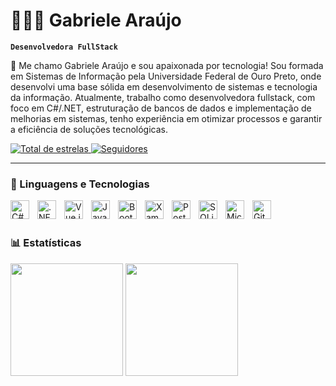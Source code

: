 # 👩🏻‍💻 Gabriele Araújo

**`Desenvolvedora FullStack`**

👋 Me chamo Gabriele Araújo e sou apaixonada por tecnologia! Sou formada em Sistemas de Informação pela Universidade Federal de Ouro Preto, onde desenvolvi uma base sólida em desenvolvimento de sistemas e tecnologia da informação.
Atualmente, trabalho como desenvolvedora fullstack, com foco em C#/.NET, estruturação de bancos de dados e implementação de melhorias em sistemas, tenho experiência em otimizar processos e garantir a eficiência de soluções tecnológicas.

<p align="left">
    <a href="https://github.com/GabrieleAraujoDev?tab=repositories&sort=stargazers">
        <img 
            alt="Total de estrelas" 
            title="Total de estrelas GitHub" 
            src="https://custom-icon-badges.demolab.com/github/stars/GabrieleAraujoDev?color=55960c&style=for-the-badge&labelColor=488207&logo=star&label=estrelas"
        />
    </a>
    <a href="https://github.com/GabrieleAraujoDev?tab=followers">
        <img 
            alt="Seguidores" 
            title="Me siga no GitHub" 
            src="https://custom-icon-badges.demolab.com/github/followers/GabrieleAraujoDev?color=236ad3&labelColor=1155ba&style=for-the-badge&logo=github&label=Seguidores&logoColor=white"
        />
    </a>
</p>

---

### 🤖 Linguagens e Tecnologias

<p>
    <img 
        align="left" 
        alt="C#" 
        title="C#" 
        width="30px" 
        style="padding-right: 10px; vertical-align: middle;" 
        src="https://cdn.jsdelivr.net/gh/devicons/devicon/icons/csharp/csharp-original.svg"
    />
    <img 
        align="left" 
        alt=".NET" 
        title=".NET" 
        width="30px" 
        style="padding-right: 10px; vertical-align: middle;" 
        src="https://cdn.jsdelivr.net/gh/devicons/devicon/icons/dot-net/dot-net-original.svg"
    />
    <img 
        align="left" 
        alt="Vue.js" 
        title="Vue.js" 
        width="30px" 
        style="padding-right: 10px; vertical-align: middle;" 
        src="https://cdn.jsdelivr.net/gh/devicons/devicon/icons/vuejs/vuejs-original.svg"
    />
    <img 
        align="left" 
        alt="JavaScript" 
        title="JavaScript" 
        width="30px" 
        style="padding-right: 10px; vertical-align: middle;" 
        src="https://cdn.jsdelivr.net/gh/devicons/devicon/icons/javascript/javascript-original.svg"
    />
    <img 
        align="left" 
        alt="Bootstrap" 
        title="Bootstrap" 
        width="30px" 
        style="padding-right: 10px; vertical-align: middle;" 
        src="https://cdn.jsdelivr.net/gh/devicons/devicon/icons/bootstrap/bootstrap-original.svg"
    />
    <img 
        align="left" 
        alt="Xamarin" 
        title="Xamarin" 
        width="30px" 
        style="padding-right: 10px; vertical-align: middle;" 
        src="https://cdn.jsdelivr.net/gh/devicons/devicon/icons/xamarin/xamarin-original.svg"
    />
    <img 
        align="left" 
        alt="PostgreSQL" 
        title="PostgreSQL" 
        width="30px" 
        style="padding-right: 10px; vertical-align: middle;" 
        src="https://cdn.jsdelivr.net/gh/devicons/devicon/icons/postgresql/postgresql-original.svg"
    />
    <img 
        align="left" 
        alt="SQLite" 
        title="SQLite" 
        width="30px" 
        style="padding-right: 10px; vertical-align: middle;" 
        src="https://cdn.jsdelivr.net/gh/devicons/devicon/icons/sqlite/sqlite-original.svg"
    />
    <img 
        align="left" 
        alt="Microsoft SQL Server" 
        title="Microsoft SQL Server" 
        width="30px" 
        style="padding-right: 10px; vertical-align: middle;" 
        src="https://cdn.jsdelivr.net/gh/devicons/devicon/icons/microsoftsqlserver/microsoftsqlserver-original.svg"
    />
    <img 
        align="left" 
        alt="Git" 
        title="Git" 
        width="30px" 
        style="padding-right: 10px; vertical-align: middle;" 
        src="https://cdn.jsdelivr.net/gh/devicons/devicon/icons/git/git-original.svg"
    />
</p>

<br/>
<br/>

### 📊 Estatísticas

<div>
    <img height="180em" src="https://github-readme-stats.vercel.app/api?username=GabrieleAraujoDev&show_icons=true&theme=tokyonight&include_all_commits" />
    <img height="180em" src="https://github-readme-stats.vercel.app/api/top-langs/?username=GabrieleAraujoDev&layout=compact&theme=tokyonight&custom_title=Tecnologias&langs_count=15" />
</div>
